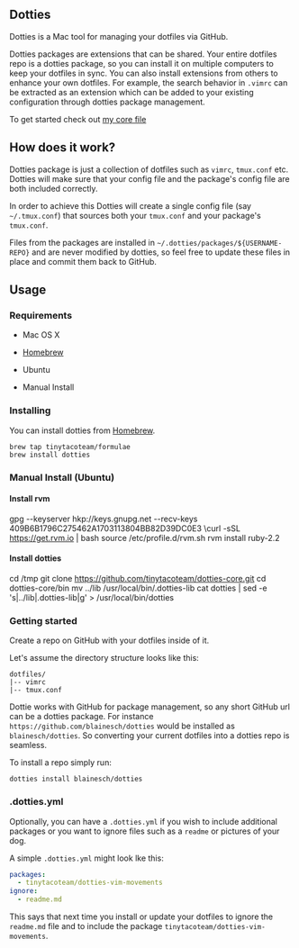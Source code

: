 ## Dotties

Dotties is a Mac tool for managing your dotfiles via GitHub.

Dotties packages are extensions that can be shared. Your entire dotfiles repo
is a dotties package, so you can install it on multiple computers to keep your
dotfiles in sync. You can also install extensions from others to enhance your
own dotfiles. For example, the search behavior in `.vimrc` can be extracted as
an extension which can be added to your existing configuration through dotties
package management.

To get started check out [my core file](https://github.com/blainesch/dotties)

## How does it work?

Dotties package is just a collection of dotfiles such as `vimrc`, `tmux.conf`
etc. Dotties will make sure that your config file and the package's config file
are both included correctly.

In order to achieve this Dotties will create a single config file (say
`~/.tmux.conf`) that sources both your `tmux.conf` and your package's
`tmux.conf`.

Files from the packages are installed in `~/.dotties/packages/${USERNAME-REPO}`
and are never modified by dotties, so feel free to update these files in place
and commit them back to GitHub.

## Usage

### Requirements

* Mac OS X
* [Homebrew](http://brew.sh/)

* Ubuntu
* Manual Install

### Installing

You can install dotties from [Homebrew](http://brew.sh/).

~~~
brew tap tinytacoteam/formulae
brew install dotties
~~~

### Manual Install (Ubuntu)

#### Install rvm
gpg --keyserver hkp://keys.gnupg.net --recv-keys 409B6B1796C275462A1703113804BB82D39DC0E3
\curl -sSL https://get.rvm.io | bash
source /etc/profile.d/rvm.sh
rvm install ruby-2.2

#### Install dotties
cd /tmp
git clone https://github.com/tinytacoteam/dotties-core.git
cd dotties-core/bin
mv ../lib /usr/local/bin/.dotties-lib
cat dotties | sed -e 's|../lib|.dotties-lib|g' > /usr/local/bin/dotties

### Getting started

Create a repo on GitHub with your dotfiles inside of it.

Let's assume the directory structure looks like this:

~~~
dotfiles/
|-- vimrc
|-- tmux.conf
~~~

Dottie works with GitHub for package management, so any short GitHub url can be
a dotties package. For instance `https://github.com/blainesch/dotties` would be
installed as `blainesch/dotties`. So converting your current dotfiles into a
dotties repo is seamless.

To install a repo simply run:

~~~
dotties install blainesch/dotties
~~~

### .dotties.yml

Optionally, you can have a `.dotties.yml` if you wish to include additional
packages or you want to ignore files such as a `readme` or pictures of your dog.

A simple `.dotties.yml` might look lke this:

~~~ yaml
packages:
  - tinytacoteam/dotties-vim-movements
ignore:
  - readme.md
~~~

This says that next time you install or update your dotfiles to ignore the
`readme.md` file and to include the package
`tinytacoteam/dotties-vim-movements`.
